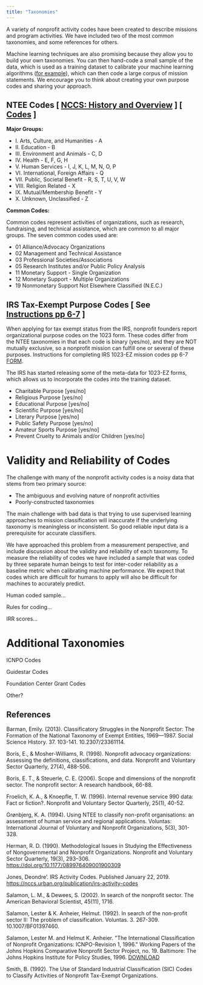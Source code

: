 ```yaml
---
title: "Taxonomies"
---
```


A variety of nonprofit activity codes have been created to describe missions and program activities. We have included two of the most common taxonomies, and some references for others. 

Machine learning techniques are also promising because they allow you to build your own taxonomies. You can then hand-code a small sample of the data, which is used as a training dataset to calibrate your machine learning algorithms ([for example](https://towardsdatascience.com/train-image-recognition-ai-with-5-lines-of-code-8ed0bdd8d9ba)), which can then code a large corpus of mission statements. We encourage you to think about creating your own purpose codes and sharing your approach. 


## NTEE Codes [ [NCCS: History and Overview](https://nccs.urban.org/project/irs-activity-codes) ]  [ [Codes](https://nccs.urban.org/publication/irs-activity-codes) ]

**Major Groups:**

* I. Arts, Culture, and Humanities - A
* II. Education - B
* III. Environment and Animals - C, D
* IV. Health - E, F, G, H
* V. Human Services - I, J, K, L, M, N, O, P
* VI. International, Foreign Affairs - Q
* VII. Public, Societal Benefit - R, S, T, U, V, W
* VIII. Religion Related - X
* IX. Mutual/Membership Benefit - Y
* X. Unknown, Unclassified - Z

**Common Codes:** 

Common codes represent activities of organizations, such as research, fundraising, and technical assistance, which are common to all major groups. The seven common codes used are:

* 01 Alliance/Advocacy Organizations  
* 02 Management and Technical Assistance  
* 03 Professional Societies/Associations  
* 05 Research Institutes and/or Public Policy Analysis 
* 11 Monetary Support - Single Organization  
* 12 Monetary Support - Multiple Organizations  
* 19 Nonmonetary Support Not Elsewhere Classified (N.E.C.)  

## IRS Tax-Exempt Purpose Codes  [ See [Instructions pp 6-7](https://www.irs.gov/pub/irs-pdf/i1023ez.pdf) ]

When applying for tax exempt status from the IRS, nonprofit founders report organizational purpose codes on the 1023 form. These codes differ from the NTEE taxonomies in that each code is binary (yes/no), and they are NOT mutually exclusive, so a nonprofit mission can fulfill one or several of these purposes. Instructions for completing IRS 1023-EZ mission codes pp 6-7 [FORM](https://www.irs.gov/pub/irs-pdf/i1023ez.pdf).

The IRS has started releasing some of the meta-data for 1023-EZ forms, which allows us to incorporate the codes into the training dataset. 

* Charitable Purpose [yes/no]
* Religious Purpose [yes/no]
* Educational Purpose [yes/no]
* Scientific Purpose [yes/no]
* Literary Purpose [yes/no]
* Public Safety Purpose [yes/no]
* Amateur Sports Purpose [yes/no]
* Prevent Cruelty to Animals and/or Children [yes/no]



# Validity and Reliability of Codes

The challenge with many of the nonprofit activity codes is a noisy data that stems from two primary source:

* The ambiguous and evolving nature of nonprofit activities
* Poorly-constructed taxonomies

The main challenge with bad data is that trying to use supervised learning approaches to mission classification will inaccurate if the underlying taxonomy is meaningless or inconsistent. So good reliable input data is a prerequisite for accurate classifiers. 

We have approached this problem from a measurement perspective, and include discussion about the validity and reliability of each taxonomy. To measure the reliability of codes we have included a sample that was coded by three separate human beings to test for inter-coder reliability as a baseline metric when calibrating machine performance. We expect that codes which are difficult for humans to apply will also be difficult for machines to accurately predict. 

Human coded sample...

Rules for coding...

IRR scores...




# Additional Taxonomies

ICNPO Codes

Guidestar Codes

Foundation Center Grant Codes

Other?



## References

Barman, Emily. (2013). Classificatory Struggles in the Nonprofit Sector: The Formation of the National Taxonomy of Exempt Entities, 1969—1987. Social Science History. 37. 103-141. 10.2307/23361114.

Boris, E., & Mosher-Williams, R. (1998). Nonprofit advocacy organizations: Assessing the definitions, classifications, and data. Nonprofit and Voluntary Sector Quarterly, 27(4), 488-506. 

Boris, E. T., & Steuerle, C. E. (2006). Scope and dimensions of the nonprofit sector. The nonprofit sector: A research handbook, 66-88. 

Froelich, K. A., & Knoepfle, T. W. (1996). Internal revenue service 990 data: Fact or fiction?. Nonprofit and Voluntary Sector Quarterly, 25(1), 40-52. 

Grønbjerg, K. A. (1994). Using NTEE to classify non-profit organisations: an assessment of human service and regional applications. Voluntas: International Journal of Voluntary and Nonprofit Organizations, 5(3), 301-328.

Herman, R. D. (1990). Methodological Issues in Studying the Effectiveness of Nongovernmental and Nonprofit Organizations. Nonprofit and Voluntary Sector Quarterly, 19(3), 293–306. https://doi.org/10.1177/089976409001900309

Jones, Deondre’. IRS Activity Codes. Published January 22, 2019. https://nccs.urban.org/publication/irs-activity-codes

Salamon, L. M., & Dewees, S. (2002). In search of the nonprofit sector. The American Behavioral Scientist, 45(11), 1716. 

Salamon, Lester & K. Anheier, Helmut. (1992). In search of the non-profit sector II: The problem of classification. Voluntas. 3. 267-309. 10.1007/BF01397460.

Salamon, Lester M. and Helmut K. Anheier. "The International Classification of Nonprofit Organizations: ICNPO-Revision 1, 1996." Working Papers of the Johns Hopkins Comparative Nonprofit Sector Project, no. 19. Baltimore: The Johns Hopkins Institute for Policy Studies, 1996. [DOWNLOAD](http://asauk.org.uk/wp-content/uploads/2018/02/CNP_WP19_1996.pdf)

Smith, B. (1992). The Use of Standard Industrial Classification (SIC) Codes to Classify Activities of Nonprofit Tax-Exempt Organizations.

